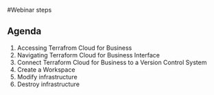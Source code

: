 #Webinar steps

## Agenda

1. Accessing Terrafrom Cloud for Business
2. Navigating Terraform Cloud for Business Interface
3. Connect Terraform Cloud for Business to a Version Control System
4. Create a Workspace
5. Modify infrastructure
6. Destroy infrastructure


